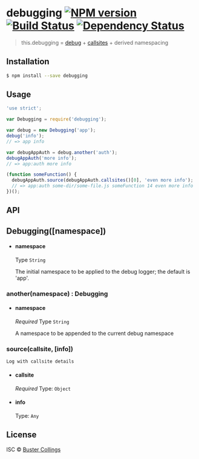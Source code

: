 # debugging [![NPM version][npm-image]][npm-url] [![Build Status][travis-image]][travis-url] [![Dependency Status][daviddm-image]][daviddm-url]
> this.debugging = [debug](https://github.com/visionmedia/debug) + [callsites](https://github.com/sindresorhus/callsites) + derived namespacing

## Installation

```sh
$ npm install --save debugging
```

## Usage

```js
'use strict';

var Debugging = require('debugging');

var debug = new Debugging('app');
debug('info');
// => app info

var debugAppAuth = debug.another('auth');
debugAppAuth('more info');
// => app:auth more info

(function someFunction() {
  debugAppAuth.source(debugAppAuth.callsites()[0], 'even more info');
  // => app:auth some-dir/some-file.js someFunction 14 even more info
})();
```

## API

## Debugging([namespace])

- #### namespace

    Type `String`

    The initial namespace to be applied to the debug logger; the default is 'app'.

### another(namespace) : Debugging

- #### namespace

    *Required*
    Type `String`

    A namespace to be appended to the current debug namespace

### source(callsite, [info])

    Log with callsite details

- #### callsite

    *Required*
    Type: `Object`

- #### info

    Type: `Any`


## License

ISC © [Buster Collings](https://about.me/buster)


[npm-image]: https://badge.fury.io/js/debugging.svg
[npm-url]: https://npmjs.org/package/debugging
[travis-image]: https://travis-ci.org/busterc/debugging.svg?branch=master
[travis-url]: https://travis-ci.org/busterc/debugging
[daviddm-image]: https://david-dm.org/busterc/debugging.svg?theme=shields.io
[daviddm-url]: https://david-dm.org/busterc/debugging
